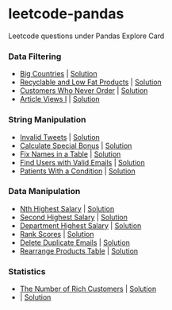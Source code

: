 # leetcode-pandas
Leetcode questions under Pandas Explore Card

### Data Filtering
* [Big Countries](https://leetcode.com/problems/big-countries) | [Solution](./big_countries.py)
* [Recyclable and Low Fat Products](https://leetcode.com/problems/recyclable-and-low-fat-products) | [Solution](./recyclable_and_low_fat_products.py)
* [Customers Who Never Order](https://leetcode.com/problems/customers-who-never-order) | [Solution](./customers_who_never_order.py)
* [Article Views I](https://leetcode.com/problems/article-views-i) | [Solution](./article_view_i.py)
### String Manipulation
* [Invalid Tweets](https://leetcode.com/problems/invalid-tweets) | [Solution](./invalid_tweets.py)
* [Calculate Special Bonus](https://leetcode.com/problems/calculate-special-bonus) | [Solution](./calculate_special_bonus.py)
* [Fix Names in a Table](https://leetcode.com/problems/fix-names-in-a-table) | [Solution](./fix_names_in_a_table.py)
* [Find Users with Valid Emails](https://leetcode.com/problems/find-users-with-valid-e-mails) | [Solution](./find_users_with_valid_emails.py)
* [Patients With a Condition](https://leetcode.com/problems/patients-with-a-condition) | [Solution](./patients_with_a_condition.py)
### Data Manipulation
* [Nth Highest Salary](https://leetcode.com/problems/nth-highest-salary) | [Solution](./nth_highest_salary.py)
* [Second Highest Salary](https://leetcode.com/problems/second-highest-salary) | [Solution](./second_highest_salary.py)
* [Department Highest Salary](https://leetcode.com/problems/department-highest-salary) | [Solution](./department_highest_salary.py)
* [Rank Scores](https://leetcode.com/problems/rank-scores) | [Solution](./rank_scores.py)
* [Delete Duplicate Emails](https://leetcode.com/problems/delete-duplicate-emails) | [Solution](./delete_duplicate_emails.py)
* [Rearrange Products Table]() | [Solution](./rearrange_products_table.py)
### Statistics
* [The Number of Rich Customers]() | [Solution]()
* []() | [Solution]()